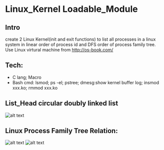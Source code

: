 # Linux_Kernel Loadable_Module
## Intro
create 2 Linux Kernel(init and exit functions) to list all processes in a linux system in linear order of process id and DFS order of process family tree.   Use Linux virtural machine from http://os-book.com/  

## Tech:
* C lang; Macro
* Bash cmd:  lsmod;  ps -el;  pstree;  dmesg:show kernel buffer log;  insmod xxx.ko;  rmmod xxx.ko

## List_Head circular doubly linked list
![alt text](https://github.com/504steven/Linux_Kernel_Loadable_Module/blob/master/List_Head%20circular%20doubly%20linked%20list.png)

## Linux Process Family Tree Relation:
![alt text](https://github.com/504steven/Linux_Kernel_Loadable_Module/blob/master/Linux%20process%20family%20tree%20relation_1.png)
![alt text](https://github.com/504steven/Linux_Kernel_Loadable_Module/blob/master/Linux%20process%20family%20tree%20relation_2.png)
